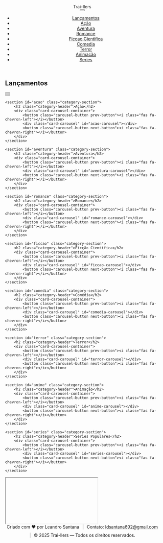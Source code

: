 <!DOCTYPE html>
<html lang="pt-br">
<head>
<meta charset="UTF-8">
<meta name="viewport" content="width=device-width, initial-scale=1.0">
<meta name="description" content="Assista trailers de filmes de ação, aventura, romance, drama, suspense e terror. Confira os últimos lançamentos no Trai-llers.">
<meta name="keywords" content="trailers, filmes, lançamentos, cinema, ação, aventura, romance, drama, suspense, terror">
<meta name="author" content="Leandro Santana">
<meta name="google-site-verification" content="b7F2kMlRsWM-RXTOU7jN6dnEDPGR91Q8dI3AnyUy6G8" />
<meta name="google-adsense-account" content="ca-pub-3305836590830208">
<title>Trai-llers | Trailers de Filmes e Lançamentos</title>
<link rel="icon" type="image/x-icon" href="http://googleusercontent.com/image_generation_content/0">
<link rel="stylesheet" href="https://cdnjs.cloudflare.com/ajax/libs/font-awesome/6.0.0-beta3/css/all.min.css">
<script data-ad-client="pub-3305836590830208" async
    src="https://pagead2.googlesyndication.com/pagead/js/adsbygoogle.js?client=pub-3305836590830208"
    crossorigin="anonymous"></script>
<link rel="stylesheet" href="style.css">
</head>
<body>

<!-- HEADER -->
<header class="header">
    <div class="logo"><i class="fas fa-film"></i> Trai-llers</div>
    <button class="hamburger"><i class="fas fa-bars"></i></button>
    <nav class="menu">
        <ul>
            <li><a href="#lancamentos">Lançamentos</a></li>
            <li><a href="#acao">Ação</a></li>
            <li><a href="#aventura">Aventura</a></li>
            <li><a href="#romance">Romance</a></li>
            <li><a href="#ficcao">Ficcao Cientifica</a></li>
            <li><a href="#comedia">Comedia</a></li>
            <li><a href="#terror">Terror</a></li>
            <li><a href="#anime">Animacão</a></li>
            <li><a href="#series">Series</a></li>
        </ul>
    </nav>
</header>

<!-- MAIN -->
<main>
    <!-- CATEGORIAS -->
    <section id="lancamentos" class="category-section">
        <h2 class="category-header">Lançamentos</h2>
        <div class="card-carousel-container">
            <button class="carousel-button prev-button"><i class="fas fa-chevron-left"></i></button>
            <div class="card-carousel" id="lancamentos-carousel"></div>
            <button class="carousel-button next-button"><i class="fas fa-chevron-right"></i></button>
        </div>
    </section>

    <section id="acao" class="category-section">
        <h2 class="category-header">Ação</h2>
        <div class="card-carousel-container">
            <button class="carousel-button prev-button"><i class="fas fa-chevron-left"></i></button>
            <div class="card-carousel" id="acao-carousel"></div>
            <button class="carousel-button next-button"><i class="fas fa-chevron-right"></i></button>
        </div>
    </section>

    <section id="aventura" class="category-section">
        <h2 class="category-header">Aventura</h2>
        <div class="card-carousel-container">
            <button class="carousel-button prev-button"><i class="fas fa-chevron-left"></i></button>
            <div class="card-carousel" id="aventura-carousel"></div>
            <button class="carousel-button next-button"><i class="fas fa-chevron-right"></i></button>
        </div>
    </section>

    <section id="romance" class="category-section">
        <h2 class="category-header">Romance</h2>
        <div class="card-carousel-container">
            <button class="carousel-button prev-button"><i class="fas fa-chevron-left"></i></button>
            <div class="card-carousel" id="romance-carousel"></div>
            <button class="carousel-button next-button"><i class="fas fa-chevron-right"></i></button>
        </div>
    </section>

    <section id="ficcao" class="category-section">
        <h2 class="category-header">Ficção Cientifica</h2>
        <div class="card-carousel-container">
            <button class="carousel-button prev-button"><i class="fas fa-chevron-left"></i></button>
            <div class="card-carousel" id="ficcao-carousel"></div>
            <button class="carousel-button next-button"><i class="fas fa-chevron-right"></i></button>
        </div>
    </section>

    <section id="comedia" class="category-section">
        <h2 class="category-header">Comédia</h2>
        <div class="card-carousel-container">
            <button class="carousel-button prev-button"><i class="fas fa-chevron-left"></i></button>
            <div class="card-carousel" id="comedia-carousel"></div>
            <button class="carousel-button next-button"><i class="fas fa-chevron-right"></i></button>
        </div>
    </section>

    <section id="terror" class="category-section">
        <h2 class="category-header">Terror</h2>
        <div class="card-carousel-container">
            <button class="carousel-button prev-button"><i class="fas fa-chevron-left"></i></button>
            <div class="card-carousel" id="terror-carousel"></div>
            <button class="carousel-button next-button"><i class="fas fa-chevron-right"></i></button>
        </div>
    </section>

    <section id="anime" class="category-section">
        <h2 class="category-header">Animação</h2>
        <div class="card-carousel-container">
            <button class="carousel-button prev-button"><i class="fas fa-chevron-left"></i></button>
            <div class="card-carousel" id="anime-carousel"></div>
            <button class="carousel-button next-button"><i class="fas fa-chevron-right"></i></button>
        </div>
    </section>

    <section id="series" class="category-section">
        <h2 class="category-header">Series Populares</h2>
        <div class="card-carousel-container">
            <button class="carousel-button prev-button"><i class="fas fa-chevron-left"></i></button>
            <div class="card-carousel" id="series-carousel"></div>
            <button class="carousel-button next-button"><i class="fas fa-chevron-right"></i></button>
        </div>
    </section>

</main>

<!-- MODAL VIDEO -->
<div class="video-modal" id="video-modal">
    <div class="video-modal-content">
        <i class="fas fa-times modal-close-btn"></i>
        <iframe id="video-frame" src="" allow="autoplay; encrypted-media" allowfullscreen></iframe>
    </div>
</div>

<!-- FOOTER -->
<footer class="footer">
    <div class="footer-content" style="display:flex; justify-content:center; gap:10px; flex-wrap:wrap; font-size:14px;">
        <span>Criado com ❤️ por Leandro Santana</span>
        <span>|</span>
        <span>Contato: <a href="mailto:ldsantana692@gmail.com">ldsantana692@gmail.com</a></span>
        <span>|</span>
        <span>© 2025 Trai-llers — Todos os direitos reservados.</span>
    </div>
</footer>

<!-- JAVASCRIPT -->
<script>
const API_KEY = "23d2fcca011bbb4e5f88ba16f9bede18";

// MENU RESPONSIVO
const hamburger = document.querySelector('.hamburger');
const menu = document.querySelector('.menu');
hamburger.addEventListener('click', () => menu.classList.toggle('active'));

document.querySelectorAll('.menu a').forEach(link => {
    link.addEventListener('click', e => {
        e.preventDefault();
        const target = document.querySelector(link.getAttribute('href'));
        if(target) target.scrollIntoView({ behavior: 'smooth', block: 'start' });
        menu.classList.remove('active');
    });
});

// CATEGORIAS
const categories = {
    lancamentos: '',
    acao: 28,
    aventura: 12,
    romance: 10749,
    ficcao: 878,
    comedia: 35,
    terror: 27,
    anime: 16,
    series: "tv"
};

// FUNÇÃO TRAILER
async function getTrailer(id, type="movie") {
    const res = await fetch(`https://api.themoviedb.org/3/${type}/${id}/videos?api_key=${API_KEY}&language=pt-BR`);
    const data = await res.json();
    const trailer = data.results.find(v => v.type === "Trailer" && v.site === "YouTube");
    return trailer ? `https://www.youtube.com/embed/${trailer.key}?autoplay=1&controls=0&modestbranding=1&rel=0` : "";
}

// CRIAR CARD
function createCard(item, type="movie") {
    const posterUrl = item.poster_path ? `https://image.tmdb.org/t/p/w500${item.poster_path}` : 'https://via.placeholder.com/500x750?text=Poster+Not+Found';
    const overview = item.overview ? item.overview.slice(0, 120) + "..." : "Sem sinopse";
    const title = type === "tv" ? item.name : item.title;
    return `<div class="card" data-id="${item.id}" data-type="${type}">
        <img src="${posterUrl}" alt="${title}">
        <div class="card-overlay">${overview}</div>
    </div>`;
}

// CARREGAR CATEGORIAS
async function loadAllCategories() {
    const fetchPromises = [];
    for(const cat in categories){
        let url, type="movie";
        if(cat === "lancamentos"){
            url = `https://api.themoviedb.org/3/movie/now_playing?api_key=${API_KEY}&language=pt-BR`;
        } else if(cat === "series"){
            url = `https://api.themoviedb.org/3/tv/popular?api_key=${API_KEY}&language=pt-BR`;
            type="tv";
        } else {
            url = `https://api.themoviedb.org/3/discover/movie?api_key=${API_KEY}&with_genres=${categories[cat]}&language=pt-BR`;
        }
        fetchPromises.push(fetch(url).then(res => res.json()).then(data => ({category:cat, items:data.results, type})));
    }
    try {
        const results = await Promise.all(fetchPromises);
        results.forEach(result => {
            const container = document.getElementById(`${result.category}-carousel`);
            if(container){
                container.innerHTML = "";
                result.items.forEach(item => container.innerHTML += createCard(item, result.type));
                setupCardClickListeners(container);
                setupCarouselButtons(container.parentElement);
            }
        });
    } catch(err){
        console.error("Erro ao carregar categorias:", err);
    }
}

// CARDS CLICK
function setupCardClickListeners(container){
    container.querySelectorAll(".card").forEach(card=>{
        card.addEventListener("click", async ()=>{
            const trailerUrl = await getTrailer(card.dataset.id, card.dataset.type);
            if(trailerUrl) openVideo(trailerUrl);
        });
    });
}

// CARROSSEL
function setupCarouselButtons(section){
    const container = section.querySelector(".card-carousel");
    const prevBtn = section.querySelector(".prev-button");
    const nextBtn = section.querySelector(".next-button");
    const scrollAmount = 300;
    if(prevBtn && nextBtn){
        prevBtn.addEventListener('click', ()=>container.scrollLeft -= scrollAmount);
        nextBtn.addEventListener('click', ()=>container.scrollLeft += scrollAmount);
    }
}

// MODAL VIDEO
const modal = document.getElementById("video-modal");
const frame = document.getElementById("video-frame");
function openVideo(url){
    modal.style.display = "flex";
    frame.src = url;
}
document.querySelector(".modal-close-btn").addEventListener('click', ()=>{
    modal.style.display = "none";
    frame.src = "";
});

// INICIAR
loadAllCategories();
</script>

</body>
</html>
